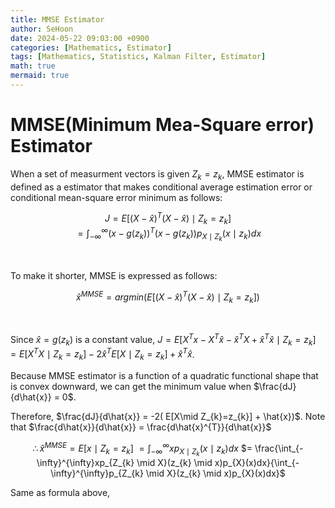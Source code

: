 ```yaml
---
title: MMSE Estimator
author: SeHoon
date: 2024-05-22 09:03:00 +0900
categories: [Mathematics, Estimator]
tags: [Mathematics, Statistics, Kalman Filter, Estimator]
math: true
mermaid: true
---
```


# MMSE(Minimum Mea-Square error) Estimator

When a set of measurment vectors is given $Z_{k} = z_{k}$, MMSE estimator is defined as a estimator that makes conditional average estimation error or conditional mean-square error minimum as follows:

<center>

$J = E[(X-\hat{x})^{T}(X-\hat{x}) \mid Z_{k} = z_{k}]$<br>
$= \int_{-\infty}^{\infty}(x-g(z_{k}))^{T}(x-g(z_{k}))p_{X \mid Z_{k}}(x\mid z_{k})dx$
</center><br>

To make it shorter, MMSE is expressed as follows:

<center>

$\hat{x}^{MMSE} = argmin(E[(X-\hat{x})^{T}(X-\hat{x}) \mid Z_{k} = z_{k}])$
</center><br>

Since $\hat{x} = g(z_{k})$ is a constant value, $J = E[X^{T}x-X^{T}\hat{x} - \hat{x}^{T}X + \hat{x}^{T}\hat{x} \mid Z_{k} = z_{k}] \ = E[X^{T}X \mid Z_{k} = z_{k}] - 2\hat{x}^{T}E[X \mid Z_{k}=z_{k}]+\hat{x}^{T}\hat{x}$.<br>

Because MMSE estimator is a function of a quadratic functional shape that is convex downward, we can get the minimum value when $\frac{dJ}{d\hat{x}} = 0$.

Therefore, $\frac{dJ}{d\hat{x}} = -2( E[X\mid Z_{k}=z_{k}] + \hat{x})$. Note that $\frac{d\hat{x}}{d\hat{x}} = \frac{d\hat{x}^{T}}{d\hat{x}}$

<center>

$\therefore \hat{x}^{MMSE} = E[x \mid Z_{k}=z_{k}]$
$= \int_{-\infty}^{\infty}xp_{X \mid Z_{k}}(x \mid z_{k})dx$
$= \frac{\int_{-\infty}^{\infty}xp_{Z_{k} \mid X}(z_{k} \mid x)p_{X}(x)dx}{\int_{-\infty}^{\infty}p_{Z_{k} \mid X}(z_{k} \mid x)p_{X}(x)dx}$
</center>

Same as formula above, 
